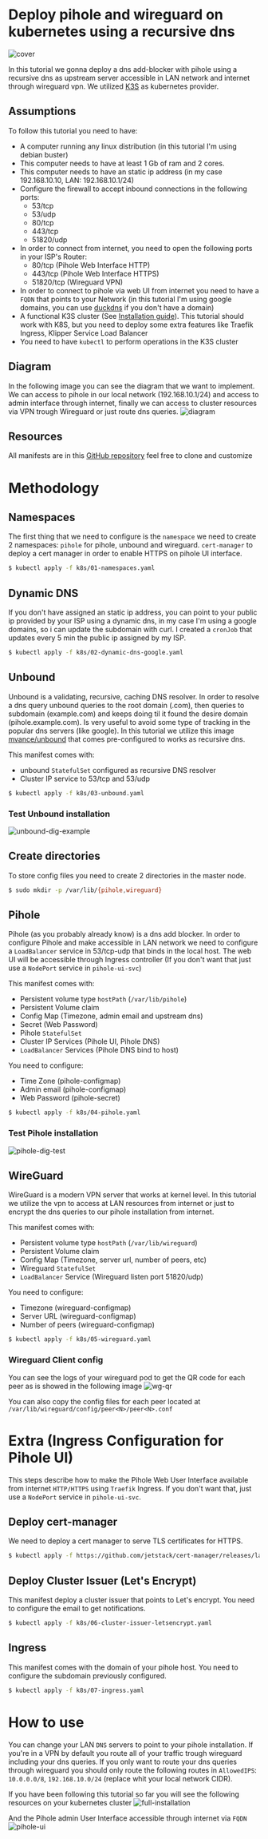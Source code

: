 # Deploy pihole and wireguard on kubernetes using a recursive dns

![cover](img/cover.jpg)

In this tutorial we gonna deploy a dns add-blocker with pihole using a recursive dns as upstream server accessible in LAN network and internet through wireguard vpn. We utilized [K3S](https://k3s.io) as kubernetes provider.

## Assumptions

To follow this tutorial you need to have:
  - A computer running any linux distribution (in this tutorial I'm using debian buster)
  - This computer needs to have at least 1 Gb of ram and 2 cores.
  - This computer needs to have an static ip address (in my case 192.168.10.10, LAN: 192.168.10.1/24)
  - Configure the firewall to accept inbound connections in the following ports:
    - 53/tcp
    - 53/udp
    - 80/tcp
    - 443/tcp
    - 51820/udp
  - In order to connect from internet, you need to open the following ports in your ISP's Router:
    - 80/tcp (Pihole Web Interface HTTP) 
    - 443/tcp (Pihole Web Interface HTTPS) 
    - 51820/tcp (Wireguard VPN) 
  - In order to connect to pihole via web UI from internet you need to have a `FQDN` that points to your Network (in this tutorial I'm using google domains, you can use [duckdns](https://www.duckdns.org/) if you don't have a domain)
  - A functional K3S cluster (See [Installation guide](https://rancher.com/docs/k3s/latest/en/installation/install-options/)). This tutorial should work with K8S, but you need to deploy some extra features like Traefik Ingress, Klipper Service Load Balancer
  - You need to have `kubectl` to perform operations in the K3S cluster

## Diagram

In the following image you can see the diagram that we want to implement. We can access to pihole in our local network (192.168.10.1/24) and access to admin interface through internet, finally we can access to cluster resources via VPN trough Wireguard or just route dns queries.
![diagram](img/pihole-k3s.jpg)

## Resources
All manifests are in this [GitHub repository](https://github.com/ivanmorenoj/k3s-pihole-wireguard) feel free to clone and customize

# Methodology

## Namespaces
The first thing that we need to configure is the `namespace` we need to create 2 namespaces: `pihole` for pihole, unbound and wireguard. `cert-manager` to deploy a cert manager in order to enable HTTPS on pihole UI interface.

```sh
$ kubectl apply -f k8s/01-namespaces.yaml
```

## Dynamic DNS
If you don't have assigned an static ip address, you can point to your public ip provided by your ISP using a dynamic dns, in my case I'm using a google domains, so i can update the subdomain with curl. I created a `cronJob` that updates every 5 min the public ip assigned by my ISP.

```sh
$ kubectl apply -f k8s/02-dynamic-dns-google.yaml
```

## Unbound
Unbound is a validating, recursive, caching DNS resolver. In order to resolve a dns query unbound queries to the root domain (.com), then queries to subdomain (example.com) and keeps doing til it found the desire domain (pihole.example.com). Is very useful to avoid some type of tracking in the popular dns servers (like google). In this tutorial we utilize this image [mvance/unbound](https://hub.docker.com/r/mvance/unbound) that comes pre-configured to works as recursive dns.

This manifest comes with:
- unbound `StatefulSet` configured as recursive DNS resolver
- Cluster IP service to 53/tcp and 53/udp

```sh
$ kubectl apply -f k8s/03-unbound.yaml
```

### Test Unbound installation
![unbound-dig-example](img/unbound-dig-example.png)

## Create directories
To store config files you need to create 2 directories in the master node.

```sh
$ sudo mkdir -p /var/lib/{pihole,wireguard}
```

## Pihole 
Pihole (as you probably already know) is a dns add blocker. In order to configure Pihole and make accessible in LAN network we need to configure a `LoadBalancer` service in 53/tcp-udp that binds in the local host. The web UI will be accessible through Ingress controller (If you don't want that just use a `NodePort` service in `pihole-ui-svc`)

This manifest comes with:
- Persistent volume type `hostPath` (`/var/lib/pihole`)
- Persistent Volume claim
- Config Map (Timezone, admin email and upstream dns)
- Secret (Web Password)
- Pihole `StatefulSet`
- Cluster IP Services (Pihole UI, Pihole DNS)
- `LoadBalancer` Services (Pihole DNS bind to host)

You need to configure:
- Time Zone (pihole-configmap)
- Admin email (pihole-configmap)
- Web Password (pihole-secret)

```sh
$ kubectl apply -f k8s/04-pihole.yaml
```
### Test Pihole installation
![pihole-dig-test](img/pihole-dig-example.png)

## WireGuard
WireGuard is a modern VPN server that works at kernel level. In this tutorial we utilize the vpn to access at LAN resources from internet or just to encrypt the dns queries to our pihole installation from internet.

This manifest comes with:
- Persistent volume type `hostPath` (`/var/lib/wireguard`)
- Persistent Volume claim
- Config Map (Timezone, server url, number of peers, etc)
- Wireguard `StatefulSet`
- `LoadBalancer` Service (Wireguard listen port 51820/udp)

You need to configure:
- Timezone (wireguard-configmap)
- Server URL (wireguard-configmap)
- Number of peers (wireguard-configmap)

```sh
$ kubectl apply -f k8s/05-wireguard.yaml
```
### Wireguard Client config

You can see the logs of your wireguard pod to get the QR code for each peer as is showed in the following image
![wg-qr](img/wg-output-qr.png)

You can also copy the config files for each peer located at `/var/lib/wireguard/config/peer<N>/peer<N>.conf`


# Extra (Ingress Configuration for Pihole UI)
This steps describe how to make the Pihole Web User Interface available from internet `HTTP/HTTPS` using `Traefik` Ingress. If you don't want that, just use a `NodePort` service in `pihole-ui-svc`. 

## Deploy cert-manager
We need to deploy a cert manager to serve TLS certificates for HTTPS.

```sh
$ kubectl apply -f https://github.com/jetstack/cert-manager/releases/latest/download/cert-manager.yaml
```
## Deploy Cluster Issuer (Let's Encrypt)
This manifest deploy a cluster issuer that points to Let's encrypt. You need to configure the email to get notifications.
```sh
$ kubectl apply -f k8s/06-cluster-issuer-letsencrypt.yaml
```

## Ingress
This manifest comes with the domain of your pihole host. You need to configure the subdomain previously configured.

```sh
$ kubectl apply -f k8s/07-ingress.yaml
```

# How to use
You can change your LAN `DNS` servers to point to your pihole installation. If you're in a VPN by default you route all of your traffic trough wireguard including your dns queries. If you only want to route your dns queries through wireguard you should only route the following routes in `AllowedIPS`: `10.0.0.0/8`, `192.168.10.0/24` (replace whit your local network CIDR).

If you have been following this tutorial so far you will see the following resources on your kubernetes cluster
![full-installation](img/full-installation.png)

And the Pihole admin User Interface accessible through internet via `FQDN`
![pihole-ui](img/pihole-admin-panel.jpg)
